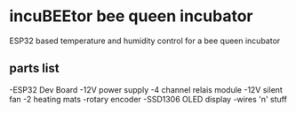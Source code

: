# incuBEEtor bee queen incubator
ESP32 based temperature and humidity control for a bee queen incubator

## parts list
-ESP32 Dev Board
-12V power supply
-4 channel relais module
-12V silent fan
-2 heating mats
-rotary encoder
-SSD1306 OLED display
-wires 'n' stuff
